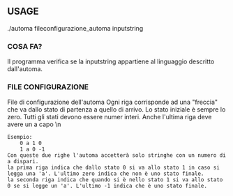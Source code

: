 
## USAGE
./automa fileconfigurazione_automa inputstring

### COSA FA?
Il programma verifica se la inputstring appartiene al linguaggio descritto dall'automa.

### FILE CONFIGURAZIONE
File di configurazione dell'automa
	Ogni riga corrisponde ad una "freccia" che va dallo stato di partenza a quello di arrivo.
	Lo stato iniziale è sempre lo zero.
	Tutti gli stati devono essere numer interi.
	Anche l'ultima riga deve avere un a capo \n
	
	Esempio:
		0 a 1 0	
		1 a 0 -1
	Con queste due righe l'automa accetterà solo stringhe con un numero di a dispari.
	la prima riga indica che dallo stato 0 si va allo stato 1 in caso si legga una 'a'. L'ultimo zero indica che non è uno stato finale.
	la seconda riga indica che quando si è nello stato 1 si va allo stato 0 se si legge un 'a'. L'ultimo -1 indica che è uno stato finale.
